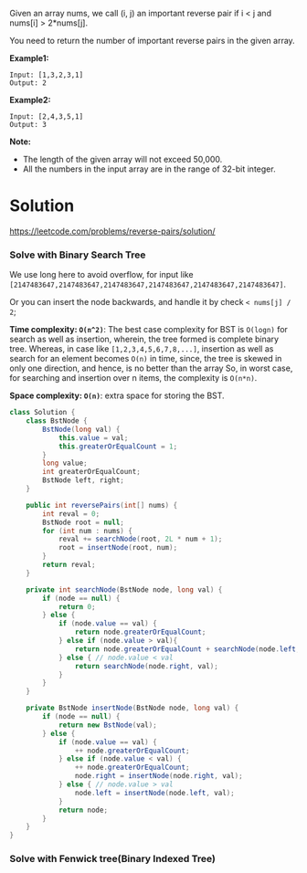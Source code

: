 Given an array nums, we call (i, j) an important reverse pair if i < j and nums[i] > 2*nums[j].

You need to return the number of important reverse pairs in the given array.

__Example1:__

```
Input: [1,3,2,3,1]
Output: 2
```

__Example2:__

```
Input: [2,4,3,5,1]
Output: 3
```

__Note:__

* The length of the given array will not exceed 50,000.  
* All the numbers in the input array are in the range of 32-bit integer.  

# Solution

https://leetcode.com/problems/reverse-pairs/solution/

### Solve with Binary Search Tree

We use long here to avoid overflow, for input like ```[2147483647,2147483647,2147483647,2147483647,2147483647,2147483647]```.

Or you can insert the node backwards, and handle it by check `< nums[j] / 2`;

__Time complexity: `O(n^2)`__: The best case complexity for BST is `O(logn)` for search as well as insertion, wherein, the tree formed is complete binary tree. Whereas, in case like `[1,2,3,4,5,6,7,8,...]`, insertion as well as search for an element becomes `O(n)` in time, since, the tree is skewed in only one direction, and hence, is no better than the array
So, in worst case, for searching and insertion over n items, the complexity is `O(n*n)`.

__Space complexity: `O(n)`__: extra space for storing the BST.

```java
class Solution {
    class BstNode {
        BstNode(long val) {
            this.value = val;
            this.greaterOrEqualCount = 1;
        }
        long value;
        int greaterOrEqualCount;
        BstNode left, right;
    }

    public int reversePairs(int[] nums) {
        int reval = 0;
        BstNode root = null;
        for (int num : nums) {
            reval += searchNode(root, 2L * num + 1);
            root = insertNode(root, num);
        }
        return reval;
    }

    private int searchNode(BstNode node, long val) {
        if (node == null) {
            return 0;
        } else {
            if (node.value == val) {
                return node.greaterOrEqualCount;
            } else if (node.value > val){
                return node.greaterOrEqualCount + searchNode(node.left, val);
            } else { // node.value < val
                return searchNode(node.right, val);
            }
        }
    }

    private BstNode insertNode(BstNode node, long val) {
        if (node == null) {
            return new BstNode(val);
        } else {
            if (node.value == val) {
                ++ node.greaterOrEqualCount;
            } else if (node.value < val) {
                ++ node.greaterOrEqualCount;
                node.right = insertNode(node.right, val);
            } else { // node.value > val
                node.left = insertNode(node.left, val);
            }
            return node;
        }
    }
}
```

### Solve with Fenwick tree(Binary Indexed Tree)
